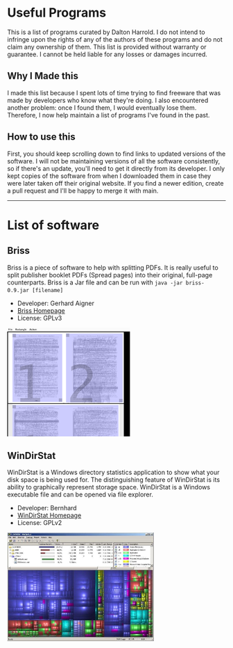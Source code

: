# Useful Programs

This is a list of programs curated by Dalton Harrold. I do not intend to infringe upon the rights of any of the authors of these programs and do not claim any ownership of them. This list is provided without warranty or guarantee. I cannot be held liable for any losses or damages incurred. 

## Why I Made this

I made this list because I spent lots of time trying to find freeware that was made by developers who know what they're doing. I also encountered another problem: once I found them, I would eventually lose them. Therefore, I now help maintain a list of programs I've found in the past. 

## How to use this

First, you should keep scrolling down to find links to updated versions of the software. I will not be maintaining versions of all the software consistently, so if there's an update, you'll need to get it directly from its developer. I only kept copies of the software from when I downloaded them in case they were later taken off their original website. If you find a newer edition, create a pull request and I'll be happy to merge it with main.

***
# List of software
## Briss 
Briss is a piece of software to help with splitting PDFs. It is really useful to split publisher booklet PDFs (Spread pages) into their original, full-page counterparts. Briss is a Jar file and can be run with `java -jar briss-0.9.jar [filename]`
* Developer: Gerhard Aigner
* [Briss Homepage](http://sourceforge.net/projects/briss/)
* License: GPLv3
<img title="Briss Screenshot depicting a document being split" src="./screenshots/briss-01.png" alt="Screenshot of Briss splitting a spread page document" height="250px">

## WinDirStat
WinDirStat is a Windows directory statistics application to show what your disk space is being used for. The distinguishing feature of WinDirStat is its ability to graphically represent storage space.
WinDirStat is a Windows executable file and can be opened via file explorer.
* Developer: Bernhard
* [WinDirStat Homepage](https://windirstat.net/index.html)
* License: GPLv2
<img title="WinDirStat showing disk usage" src="./screenshots/windirstat-01.jpg" alt="Screenshot of WinDirStat output of a disk" height="250px">
